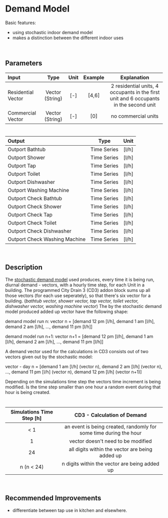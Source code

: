 # Demand Model

Basic features:

 - using stochastic indoor demand model
 - makes a distinction between the different indoor uses
 
<br>

## Parameters 


| Input  | Type  |  Unit  |  Example  | Explanation |
| :------------ |:---------------:| :-----:|:-----:| :-----: |	
| Residential Vector     | Vector (String) | [-] |  [4,6] |  2 residential units, 4 occupants in the first unit and 6 occupants in the second unit  |
| 	Commercial Vector | Vector (String)  |   [-] | [0]  |  no commercial units  |


# 

| Output  | Type  |  Unit  |
| :------------ |:---------------:| :-----:|
|    Outport Bathtub   | Time Series |  [l/h]
| Outport Shower |   Time Series  |  [l/h]   |
|   Outport Tap | Time Series |  [l/h]
|    Outport Toilet  |    Time Series     |  [l/h]  |
| Outport Dishwasher |   Time Series  |  [l/h]   |
| Outport Washing Machine |   Time Series  |  [l/h]   |
|    Outport Check Bathtub   | Time Series |  [l/h]
| Outport Check Shower |   Time Series  |  [l/h]   |
|   Outport Check Tap | Time Series |  [l/h]
|    Outport Check Toilet  |    Time Series     |  [l/h]  |
| Outport Check Dishwasher |   Time Series  |  [l/h]   |
| Outport Check Washing Machine |   Time Series  |  [l/h]   |



<br>

## Description 

The [stochastic demand model]() used produces, every time it is being run, diurnal demand - vectors, with a hourly time step, for each Unit in a building.
The programmed City Drain 3 (CD3) addon block sums up all those vectors (for each use seperately), so that there's six vector for a building.
(_bathtub vector, shower vector, tap vector, toilet vector, dishwasher vector, washing machine vector_)
The by the stochastic demand model produced added up vector have the following shape:

demand model run n: 
vector n = [demand 12 pm [l/h], demand 1 am [l/h], demand 2 am [l/h], ..., demand 11 pm [l/h]]

demand model run n+1: 
vector n+1 = [demand 12 pm [l/h], demand 1 am [l/h], demand 2 am [l/h], ..., demand 11 pm [l/h]]

A demand vector used for the calculations in CD3 consists out of two vectors given out by the stochastic model:

vector - day n = [demand 1 am [l/h] (vector n), demand 2 am [l/h] (vector n), ..., demand 11 pm [l/h] (vector n), demand 12 pm [l/h] (vector n+1)]


Depending on the simulations time step the vectors time increment is being modified.
Is the time step smaller than one hour a random event during that hour is being created.

# 

| Simulations Time Step [h] | CD3 - Calculation of Demand | 
| :------------: |:---------------:| 
| < 1     | an event is being created, randomly for some time during the hour  |
| 	1  | vector doesn't need to be modified  |
| 	24  | all digits within the vector are being added up |
| 	n (n < 24)  | n digits within the vector are being added up  |


<br>

## Recommended Improvements

- differentiate between tap use in kitchen and elsewhere.












